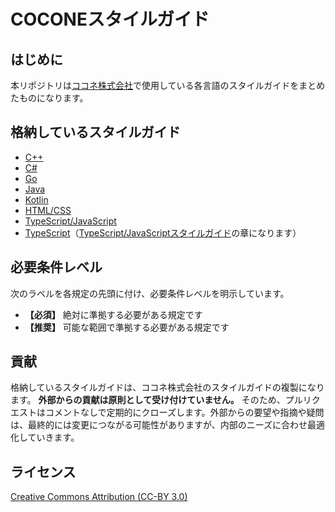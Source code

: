 # COCONEスタイルガイド

## はじめに

本リポジトリは[ココネ株式会社](https://www.cocone.co.jp/)で使用している各言語のスタイルガイドをまとめたものになります。

## 格納しているスタイルガイド

- [C++](c_pp/README.md)
- [C#](c_sharp/README.md)
- [Go](go/README.md)
- [Java](java/README.md)
- [Kotlin](kotlin/README.md)
- [HTML/CSS](html_css/README.md)
- [TypeScript/JavaScript](typescript_javascript/README.md)
- [TypeScript](typescript/README.md)（[TypeScript/JavaScriptスタイルガイド](typescript_javascript/README.md)の章になります）

## 必要条件レベル

次のラベルを各規定の先頭に付け、必要条件レベルを明示しています。

- **【必須】** 絶対に準拠する必要がある規定です
- **【推奨】** 可能な範囲で準拠する必要がある規定です

## 貢献

格納しているスタイルガイドは、ココネ株式会社のスタイルガイドの複製になります。 **外部からの貢献は原則として受け付けていません。** そのため、プルリクエストはコメントなしで定期的にクローズします。外部からの要望や指摘や疑問は、最終的には変更につながる可能性がありますが、内部のニーズに合わせ最適化していきます。

## ライセンス

[Creative Commons Attribution (CC-BY 3.0)](https://creativecommons.org/licenses/by/3.0/)